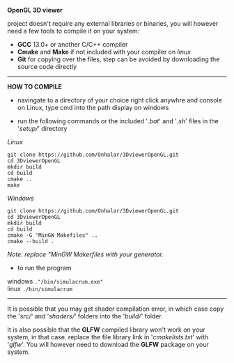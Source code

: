 **OpenGL 3D viewer**

project doesn't require any external libraries or binaries, you will however need a few tools to compile it on your system:

 * **GCC** 13.0+ or another C/C++ compiler
 * **Cmake** and **Make** if not included with your compiler on *linux*
 * **Git** for copying over the files, step can be avoided by downloading the source code directly

___

**HOW TO COMPILE**

 * navingate to a directory of your choice right click anywhre and console on Linux, type cmd into the path display on windows

 * run the following commands or the included '*.bat*' and '*.sh*' files in the '*setup/*' directory

*Linux*
```
git clone https://github.com/Onhalar/3DviewerOpenGL.git
cd 3DviewerOpenGL
mkdir build
cd build
cmake ..
make
```
*Windows*
```
git clone https://github.com/Onhalar/3DviewerOpenGL.git
cd 3DviewerOpenGL
mkdir build
cd build
cmake -G "MinGW Makefiles" ..
cmake --build .
```
*Note: replace "MinGW Makerfiles with your generator.*
* to run the program

windows  ```."/bin/simulacrum.exe"```<br>
linux   ```./bin/simulacrum```<br>

___

It is possible that you may get shader compilation error, in which case copy the '*src/*' and '*shaders/*' folders into the '*build/*' folder.

It is also possible that the **GLFW** compiled library won't work on your system, in that case. replace the file library link in '*cmakelists.txt*' with '*glfw*'. You will however need to download the **GLFW** package on your system.

